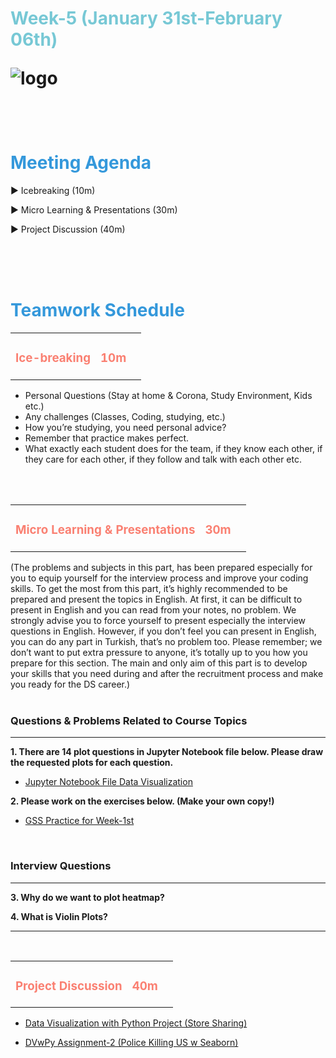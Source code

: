 <h1><strong><span style="color: #77C8D5;">Week-5 (January 31st-February 06th)</strong></span>

![logo](ds_agenda_logo.png)

<br>


<h1><strong><span style="color: #3498DB;">Meeting Agenda</strong></h1></span>

<span class="c16 c30">▶ </span><span
class="c42 c82">Icebreaking (10m)</span><span class="c16 c23"> </span>

<span class="c16 c30">▶ </span><span
class="c42 c82">Micro Learning & Presentations (30m)</span><span class="c46 c42 c48"> </span>


<span class="c30">▶ </span><span class="c46 c48 c42">Project Discussion (40m)</span>

<br>
<br>
<br>

<div style="page-break-after: always;"></div>

<h1><strong><span style="color: #3498DB;">Teamwork Schedule</strong></h1></span>

<table style= "width:100%;">
                <tr>
                <td style="color: #FA8072; text-align:left "><h3><strong><p>Ice-breaking</td>
                <td style="color: #FA8072; text-align:right;"><h3><strong><p>10m</p><td>                </tr>
</table>

- Personal Questions (Stay at home & Corona, Study Environment, Kids etc.) 
- Any challenges (Classes, Coding, studying, etc.) 
- How you’re studying, you need personal advice? 
- Remember that practice makes perfect. 
- What exactly each student does for the team, if they know each other, if they care for each other, if they follow and talk with each other etc. 

<br>
<br>

<table style= "width:100%;">
                <tr>
                <td style="color: #FA8072; text-align:left "><h3><strong><p>Micro Learning & Presentations</td>
                <td style="color: #FA8072; text-align:right;"><h3><strong><p>30m</p><td>                </tr>
</table>
(The problems and subjects in this part, has been prepared especially for you to equip yourself for the interview process and improve your coding skills.
To get the most from this part, it’s highly recommended to be prepared and present the topics in English.
At first, it can be difficult to present in English and you can read from your notes, no problem.
We strongly advise you to force yourself to present especially the interview questions in English.
However, if you don’t feel you can present in English, you can do any part in Turkish, that’s no problem too.
Please remember; we don’t want to put extra pressure to anyone, it’s totally up to you how you prepare for this section.
The main and only aim of this part is to develop your skills that you need during and after the recruitment process and make you ready for the DS career.)
<br><br>

<h3><strong>Questions & Problems Related to Course Topics</strong></h4>
<hr>

**1. There are 14 plot questions in Jupyter Notebook file below. Please draw the requested plots for each question.**

- [Jupyter Notebook File Data Visualization](https://drive.google.com/file/d/1H8mtqSPmaIry8Fu2f_5kpcVwizd3Ncfz/view?usp=sharing)

                  
**2. Please work on the exercises below. (Make your own copy!)**

- [GSS Practice for Week-1st](https://docs.google.com/spreadsheets/d/1AJMZ8sXZsw_dboHIirnzQNnV6DSjWUTq9EONh5Oj9q4/edit#gid=121431986)
                  
<br>
<h3><strong>Interview Questions</strong></h4>
<hr>

**3. Why do we want to plot heatmap?**
<br>

**4. What is Violin Plots?**
<br>

<hr>


<br>


<table style= "width:100%;">
                <tr>
                <td style="color: #FA8072; text-align:left "><h3><strong><p>Project Discussion</td>
                <td style="color: #FA8072; text-align:right;"><h3><strong><p>40m</p><td>                </tr>
                
</table>



- [Data Visualization with Python Project (Store Sharing)](https://lms.clarusway.com/mod/assign/view.php?id=14318) <br>
                 
- [DVwPy Assignment-2 (Police Killing US w Seaborn)](https://lms.clarusway.com/mod/assign/view.php?id=14317) <br>                  


